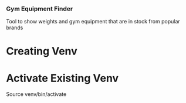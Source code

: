 ### Gym Equipment Finder
Tool to show weights and gym equipment that are in stock from popular brands

# Creating Venv



# Activate Existing Venv
Source venv/bin/activate
